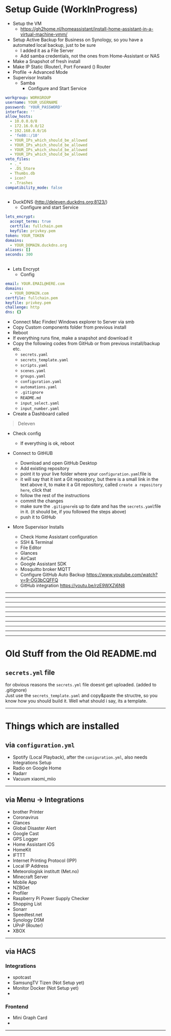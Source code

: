 # Setup Guide (WorkInProgress)

* Setup the VM
    * https://gh2home.nl/homeassistant/install-home-assistant-in-a-virtual-machine-vmm/
* Setup Active Backup for Business on Synology, so you have a automated local backup, just to be sure 
    * I added it as a File Server
    * Add samba credentials, not the ones from Home-Assistant or NAS
* Make a Snapshot of fresh install
* Make IP Static (Router), Port Forward () Router
* Profile -> Advanced Mode
* Supervisor Installs
    * Samba 
        * Configure and Start Service
```yml
workgroup: WORKGROUP
username: YOUR_USERNAME
password: 'YOUR_PASSWORD'
interface: ''
allow_hosts:
  - 10.0.0.0/8
  - 172.16.0.0/12
  - 192.168.0.0/16
  - 'fe80::/10'
  - YOUR_IPs_which_should_be_allowed
  - YOUR_IPs_which_should_be_allowed
  - YOUR_IPs_which_should_be_allowed
  - YOUR_IPs_which_should_be_allowed
veto_files:
  - ._*
  - .DS_Store
  - Thumbs.db
  - icon?
  - .Trashes
compatibility_mode: false
     
```
* DuckDNS (http://deleven.duckdns.org:8123/)
    * Configure and start Service
```yml
lets_encrypt:
  accept_terms: true
  certfile: fullchain.pem
  keyfile: privkey.pem
token: YOUR_TOKEN
domains:
  - YOUR_DOMAIN.duckdns.org
aliases: []
seconds: 300
     
```
* Lets Encrypt
    * Config
```yml
email: YOUR.EMAIL@HERE.com
domains:
  - YOUR_DOMAIN.com
certfile: fullchain.pem
keyfile: privkey.pem
challenge: http
dns: {}
```

* Connect Mac Finder/ Windows explorer to Server via smb
* Copy Custom components folder from previous install
* Reboot  
* If everything runs fine, make a snapshot and download it
* Copy the following codes from GitHub or from previous install/backup etc.
    * `secrets.yaml`
    * `secrets_template.yaml`
    * `scripts.yaml`
    * `scenes.yaml`
    * `groups.yaml`
    * `configuration.yaml`
    * `automations.yaml`
    * `.gitignore`
    * `README.md`
    * `input_select.yaml`
    * `input_number.yaml`
* Create a Dashboard called 
> Deleven
* Check config
    * If everything is ok, reboot

* Connect to GitHUB
    * Download and open GitHub Desktop
    * Add existing repository
    * point it to your live folder where your `configuration.yaml`file is
    *   it will say that it isnt a Git repository, but there is a small link in the text above it, to make it a Git repository, called `create a repository here`, click that
    * follow the rest of the instructions
    * commit the changes
    * make sure the `.gitignore`is up to date and has the `secrets.yaml`file in it. (it should be, if you followed the steps above)
    * push it to GitHub

* More Supervisor Installs
    * Check Home Assistant configuration
    * SSH & Terminal
    * File Editor
    * Glances
    * AirCast
    * Google Assistant SDK
    * Mosquitto broker MQTT
    * Configure GitHub Auto Backup https://www.youtube.com/watch?v=9-OG3bCQFFQ
    * GitHub integration https://youtu.be/rzE9WXZj6N8

-------------------------------------------------------------
-------------------------------------------------------------
-------------------------------------------------------------
-------------------------------------------------------------
-------------------------------------------------------------
-------------------------------------------------------------
-------------------------------------------------------------
-------------------------------------------------------------
-------------------------------------------------------------
-------------------------------------------------------------

# Old Stuff from the Old README.md

## `secrets.yml` file
for obvious reasons the `secrets.yml` file doesnt get uploaded. (added to .gitignore)  
Just use the `secrets_template.yaml` and copy&paste the structre, so you know how you should build it.
Well what should i say, its a template.

-------------------------------------------------------------

# Things which are installed

## via `configuration.yml`
* Spotify (Local Playback), after the `coniguration.yml`, also needs Integrations Setup
* Radio on Google Home
* Radarr
* Vacuum xiaomi_miio

------------------------------------------------------------------

## via Menu -> Integrations
* brother Printer
* Coronavirus
* Glances
* Global Disaster Alert
* Google Cast
* GPS Logger
* Home Assistant iOS
* HomeKit
* IFTTT
* Internet Printing Protocol (IPP)
* Local IP Address
* Meteorologisk institutt (Met.no)
* Minecraft Server
* Mobile App
* NZBGet
* Profiler
* Raspberry Pi Power Supply Checker
* Shopping List
* Sonarr
* Speedtest.net
* Synology DSM
* UPnP (Router)
* XBOX

------------------------------------------------------------------

## via HACS    

### Integrations
* spotcast
* SamsungTV Tizen (Not Setup yet)
* Monitor Docker (Not Setup yet)
* 

### Frontend
* Mini Graph Card 
* 

------------------------------------------------------------------